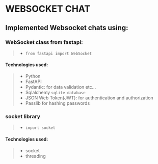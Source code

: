# WEBSOCKET CHAT

## Implemented Websocket chats using:

### WebSocket class from fastapi:

> - `from fastapi import WebSocket`

#### Technologies used:

> - Python
> - FastAPI
> - Pydantic: for data validation etc...
> - Sqlalchemy `sqlite database`
> - JSON Web Token(JWT): for authentication and authorization
> - Passlib for hashing passwords

### socket library

> - `import socket`

#### Technologies used:

> - socket
> - threading
